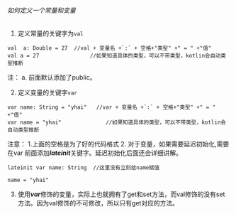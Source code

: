 ###### 如何定义一个常量和变量
1. 定义常量的关键字为`val` 
```
val  a: Double = 27  //val + 变量名 +`:` + 空格+"类型" +" = " +"值"
val a = 27                //如果知道具体的类型，可以不带类型，kotlin会自动类型推断
```
注： a. 前面默认添加了public。    
   

2. 定义变量的关键字`var`
```
var name: String = "yhai"   //var + 变量名 +`:` + 空格+"类型" +" = " +"值"
var name = "yhai"              //如果知道具体的类型，可以不带类型，kotlin会自动类型推断
```
注意：
1.上面的空格是为了好的代码格式
2. 对于变量，如果需要延迟初始化,需要在var 前面添加***lateinit***关键字。延迟初始化后面还会详细讲解。
```
lateinit var name: String  //这里没有立刻给name赋值

name = "yhai"
```
3. 使用***var***修饰的变量，实际上也就拥有了get和set方法，而val修饰的没有set方法。因为val修饰的不可修改，所以只有get对应的方法。